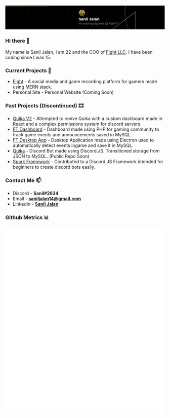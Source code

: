 ![Banner](banner.png)

### Hi there 👋

My name is Sanil Jalan, I am 22 and the COO of [Fight LLC](https://fighttm.com). I have been coding since I was 15.

### Current Projects 🔭
- [Fight](https://fighttm.com) - A social media and game recording platform for gamers made using MERN stack.
- Personal Site - Personal Website (Coming Soon)

### Past Projects (Discontinued) 🎞️

- [Quika V2](https://github.com/Sanil14/QuikaV2-Dashboard) - Attempted to revive Quika with a custom dashboard made in React and a complex permissions system for discord servers.
- [FT Dashboard](https://github.com/Sanil14/FT-Job-Logger/tree/dashboard) - Dashboard made using PHP for gaming community to track game events and announcements saved in MySQL.
- [FT Desktop App](https://github.com/Sanil14/FT-Job-Logger) - Desktop Application made using Electron used to automatically detect events ingame and save it in MySQL.
- [Quika](https://quika.weebly.com/) - Discord Bot made using Discord.JS. Transitioned storage from JSON to MySQL. (Public Repo Soon)
- [Spark Framework](https://github.com/Spark-Core/Spark) - Contributed to a Discord.JS Framework intended for beginners to create discord bots easily.

### Contact Me 📫 

- Discord - **Sanil#2634**
- Email - **saniljalan14@gmail.com**
- LinkedIn - [**Sanil Jalan**](https://www.linkedin.com/in/sanil-jalan/)

### Github Metrics 📊

![Metrics](github-metrics.svg)
